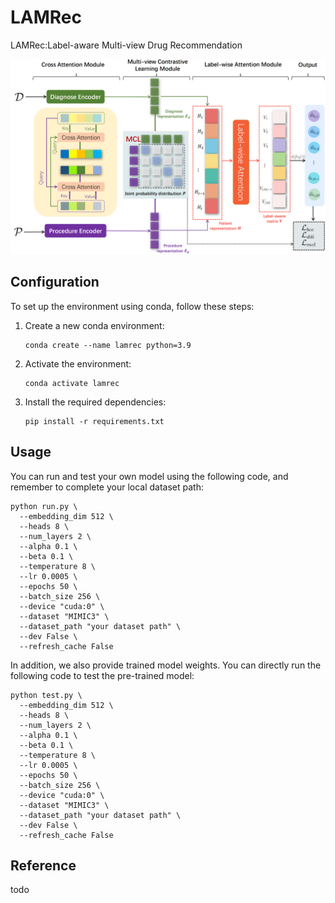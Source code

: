 # LAMRec
LAMRec:Label-aware Multi-view Drug Recommendation

![1715072947690](./fig/fig1.png)

## Configuration

To set up the environment using conda, follow these steps:

1. Create a new conda environment: 

   ```
   conda create --name lamrec python=3.9
   ```

2. Activate the environment: 

   ```
   conda activate lamrec
   ```

3. Install the required dependencies: 

   ```
   pip install -r requirements.txt
   ```

## Usage

You can run and test your own model using the following code, and remember to complete your local dataset path:

```
python run.py \
  --embedding_dim 512 \
  --heads 8 \
  --num_layers 2 \
  --alpha 0.1 \
  --beta 0.1 \
  --temperature 8 \
  --lr 0.0005 \
  --epochs 50 \
  --batch_size 256 \
  --device "cuda:0" \
  --dataset "MIMIC3" \
  --dataset_path "your dataset path" \
  --dev False \
  --refresh_cache False 
```

In addition, we also provide trained model weights. You can directly run the following code to test the pre-trained model:

```
python test.py \
  --embedding_dim 512 \
  --heads 8 \
  --num_layers 2 \
  --alpha 0.1 \
  --beta 0.1 \
  --temperature 8 \
  --lr 0.0005 \
  --epochs 50 \
  --batch_size 256 \
  --device "cuda:0" \
  --dataset "MIMIC3" \
  --dataset_path "your dataset path" \
  --dev False \
  --refresh_cache False
```

## Reference

todo